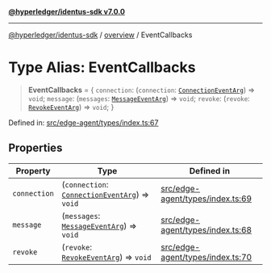 [**@hyperledger/identus-sdk v7.0.0**](../../README.md)

***

[@hyperledger/identus-sdk](../../README.md) / [overview](../README.md) / EventCallbacks

# Type Alias: EventCallbacks

> **EventCallbacks** = \{ `connection`: (`connection`: [`ConnectionEventArg`](ConnectionEventArg.md)) => `void`; `message`: (`messages`: [`MessageEventArg`](MessageEventArg.md)) => `void`; `revoke`: (`revoke`: [`RevokeEventArg`](RevokeEventArg.md)) => `void`; \}

Defined in: [src/edge-agent/types/index.ts:67](https://github.com/hyperledger/identus-edge-agent-sdk-ts/blob/96423ee84b124a31ce63036d9d623d1cb73a13c2/src/edge-agent/types/index.ts#L67)

## Properties

| Property | Type | Defined in |
| ------ | ------ | ------ |
| <a id="connection"></a> `connection` | (`connection`: [`ConnectionEventArg`](ConnectionEventArg.md)) => `void` | [src/edge-agent/types/index.ts:69](https://github.com/hyperledger/identus-edge-agent-sdk-ts/blob/96423ee84b124a31ce63036d9d623d1cb73a13c2/src/edge-agent/types/index.ts#L69) |
| <a id="message"></a> `message` | (`messages`: [`MessageEventArg`](MessageEventArg.md)) => `void` | [src/edge-agent/types/index.ts:68](https://github.com/hyperledger/identus-edge-agent-sdk-ts/blob/96423ee84b124a31ce63036d9d623d1cb73a13c2/src/edge-agent/types/index.ts#L68) |
| <a id="revoke"></a> `revoke` | (`revoke`: [`RevokeEventArg`](RevokeEventArg.md)) => `void` | [src/edge-agent/types/index.ts:70](https://github.com/hyperledger/identus-edge-agent-sdk-ts/blob/96423ee84b124a31ce63036d9d623d1cb73a13c2/src/edge-agent/types/index.ts#L70) |
